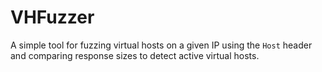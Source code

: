 # VHFuzzer
A simple tool for fuzzing virtual hosts on a given IP using the `Host` header and comparing response sizes to detect active virtual hosts.
